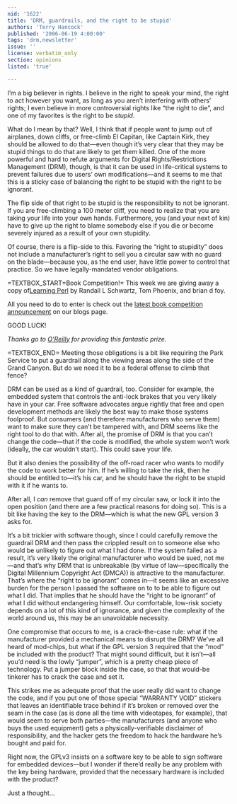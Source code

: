 ```yaml
---
nid: '1622'
title: 'DRM, guardrails, and the right to be stupid'
authors: 'Terry Hancock'
published: '2006-06-19 4:00:00'
tags: 'drm,newsletter'
issue: ''
license: verbatim_only
section: opinions
listed: 'true'

---
```

I’m a big believer in rights. I believe in the right to speak your mind, the right to act however you want, as long as you aren’t interfering with others’ rights; I even believe in more controversial rights like “the right to die”, and one of my favorites is the right to be _stupid_.

What do I mean by that? Well, I think that if people want to jump out of airplanes, down cliffs, or free-climb El Capitan, like Captain Kirk, they should be allowed to do that—even though it’s very clear that they may be stupid things to do that are likely to get them killed. One of the more powerful and hard to refute arguments for Digital Rights/Restrictions Management (DRM), though, is that it can be used in life-critical systems to prevent failures due to users’ own modifications—and it seems to me that this is a sticky case of balancing the right to be stupid with the right to be ignorant.


<!--break-->


The flip side of that right to be stupid is the responsibility to not be ignorant. If you are free-climbing a 100 meter cliff, you need to realize that you are taking your life into your own hands. Furthermore, you (and your next of kin) have to give up the right to blame somebody else if you die or become severely injured as a result of your own stupidity.

Of course, there is a flip-side to this. Favoring the “right to stupidity” does not include a manufacturer’s right to sell you a circular saw with no guard on the blade—because you, as the end user, have little power to control that practice. So we have legally-mandated vendor obligations.

=TEXTBOX_START=Book Competition!=
This week we are giving away a copy of[Learning Perl](http://www.freesoftwaremagazine.com/articles/book_review_learning_perl) by Randall L Schwartz, Tom Phoenix, and brian d foy.

All you need to do to enter is check out the [latest book competition announcement](http://www.freesoftwaremagazine.com/blog/1) on our blogs page.

GOOD LUCK!

_Thanks go to _[O'Reilly](http://www.oreilly.com/)_ for providing this fantastic prize._


=TEXTBOX_END=
Meeting those obligations is a bit like requiring the Park Service to put a guardrail along the viewing areas along the side of the Grand Canyon. But do we need it to be a federal offense to climb that fence?

DRM can be used as a kind of guardrail, too. Consider for example, the embedded system that controls the anti-lock brakes that you very likely have in your car. Free software advocates argue rightly that free and open development methods are likely the best way to make those systems foolproof. But consumers (and therefore manufacturers who serve them) want to make sure they can’t be tampered with, and DRM seems like the right tool to do that with. After all, the promise of DRM is that you can’t change the code—that if the code is modified, the whole system won’t work (ideally, the car wouldn’t start). This could save your life.

But it also denies the possibility of the off-road racer who wants to modify the code to work better for him. If he’s willing to take the risk, then he should be entitled to—it’s his car, and he should have the right to be stupid with it if he wants to.

After all, I _can_ remove that guard off of my circular saw, or lock it into the open position (and there are a few practical reasons for doing so). This is a bit like having the key to the DRM—which is what the new GPL version 3 asks for.

It’s a bit trickier with software though, since I could carefully remove the guardrail DRM and then pass the crippled result on to someone else who would be unlikely to figure out what I had done. If the system failed as a result, it’s very likely the original manufacturer who would be sued, not me—and that’s why DRM that is unbreakable (by virtue of law—specifically the Digital Millennium Copyright Act (DMCA)) is attractive to the manufacturer. That’s where the “right to be ignorant” comes in—it seems like an excessive burden for the person I passed the software on to to be able to figure out what I did. That implies that he should have the “right to be ignorant” of what I did without endangering himself. Our comfortable, low-risk society depends on a lot of this kind of ignorance, and given the complexity of the world around us, this may be an unavoidable necessity.

One compromise that occurs to me, is a crack-the-case rule: what if the manufacturer provided a mechanical means to disrupt the DRM? We’ve all heard of mod-chips, but what if the GPL version 3 required that the “mod” be included with the product? That might sound difficult, but it isn’t—all you’d need is the lowly “jumper”, which is a pretty cheap piece of technology. Put a jumper block inside the case, so that that would-be tinkerer has to crack the case and set it.

This strikes me as adequate proof that the user really did want to change the code, and if you put one of those special “WARRANTY VOID” stickers that leaves an identifiable trace behind if it’s broken or removed over the seam in the case (as is done all the time with videotapes, for example), that would seem to serve both parties—the manufacturers (and anyone who buys the used equipment) gets a physically-verifiable disclaimer of responsibility, and the hacker gets the freedom to hack the hardware he’s bought and paid for.

Right now, the GPLv3 insists on a software key to be able to sign software for embedded devices—but I wonder if there’d really be any problem with the key being hardware, provided that the necessary hardware is included with the product?

Just a thought...

